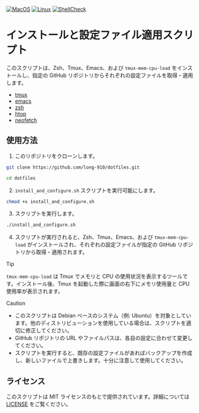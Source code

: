 [![MacOS](https://github.com/long-910/dotfiles/actions/workflows/macos.yml/badge.svg)](https://github.com/long-910/dotfiles/actions/workflows/macos.yml)
[![Linux](https://github.com/long-910/dotfiles/actions/workflows/linux.yml/badge.svg)](https://github.com/long-910/dotfiles/actions/workflows/linux.yml)
[![ShellCheck](https://github.com/long-910/dotfiles/actions/workflows/shellcheck.yml/badge.svg)](https://github.com/long-910/dotfiles/actions/workflows/shellcheck.yml)

# インストールと設定ファイル適用スクリプト

このスクリプトは、Zsh、Tmux、Emacs、および `tmux-mem-cpu-load` をインストールし、指定の GitHub リポジトリからそれぞれの設定ファイルを取得・適用します。

- [tmux](Doc/Tmux.md)
- [emacs](Doc/emacs.md)
- [zsh](Doc/zsh.md)
- [htop](Doc/htop.md)
- [neofetch](Doc/neofetch.md)

## 使用方法

1. このリポジトリをクローンします。

```bash
git clone https://github.com/long-910/dotfiles.git
```

```bash
cd dotfiles
```

2. `install_and_configure.sh` スクリプトを実行可能にします。

```bash
chmod +x install_and_configure.sh
```

3. スクリプトを実行します。

```bash
./install_and_configure.sh
```

4. スクリプトが実行されると、Zsh、Tmux、Emacs、および `tmux-mem-cpu-load` がインストールされ、それぞれの設定ファイルが指定の GitHub リポジトリから取得・適用されます。

> [!TIP]
> `tmux-mem-cpu-load` は Tmux でメモリと CPU の使用状況を表示するツールです。インストール後、Tmux を起動した際に画面の右下にメモリ使用量と CPU 使用率が表示されます。

> [!CAUTION]
>
> - このスクリプトは Debian ベースのシステム（例: Ubuntu）を対象としています。他のディストリビューションを使用している場合は、スクリプトを適切に修正してください。
> - GitHub リポジトリの URL やファイルパスは、各自の設定に合わせて変更してください。
> - スクリプトを実行すると、既存の設定ファイルがあればバックアップを作成し、新しいファイルで上書きします。十分に注意して使用してください。

## ライセンス

このスクリプトは MIT ライセンスのもとで提供されています。詳細については [LICENSE](LICENSE) をご覧ください。
